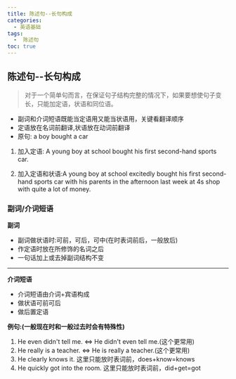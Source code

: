 ```yaml
---
title: 陈述句--长句构成
categories:
  - 英语基础
tags:
  -  陈述句
toc: true 
---
```



## 陈述句--长句构成

> 对于一个简单句而言，在保证句子结构完整的情况下，如果要想使句子变长，只能加定语，状语和同位语。


 * 副词和介词短语既能当定语用又能当状语用，关键看翻译顺序
 * 定语放在名词前翻译,状语放在动词前翻译
 * 原句: a boy bought a car

1. 加入定语: A young boy at school bought his first  second-hand sports car.
  
2. 加入定语和状语:A young boy at school excitedly bought his first  second-hand sports car  with his parents  in the afternoon  last week at 4s shop with quite a lot of money.


 ### 副词/介词短语

 **副词**

 * 副词做状语时:可前，可后，可中(在时表词前后，一般放后)
 * 作定语时放在所修饰的名词之后
 * 一句话加上或去掉副词结构不变

---


**介词短语**

* 介词短语由介词+宾语构成
* 做状语可前可后
* 做后置定语


**例句:(一般现在时和一般过去时会有特殊性)**

1. He even didn't tell me. <=> He didn't even tell me.(这个更常用)
2. He really is a teacher. <=> He is really a teacher.(这个更常用)
3. He clearly knows it. 这里只能放时表词前，does+know=knows
4. He quickly got into the room. 这里只能放时表词前，did+get=got
